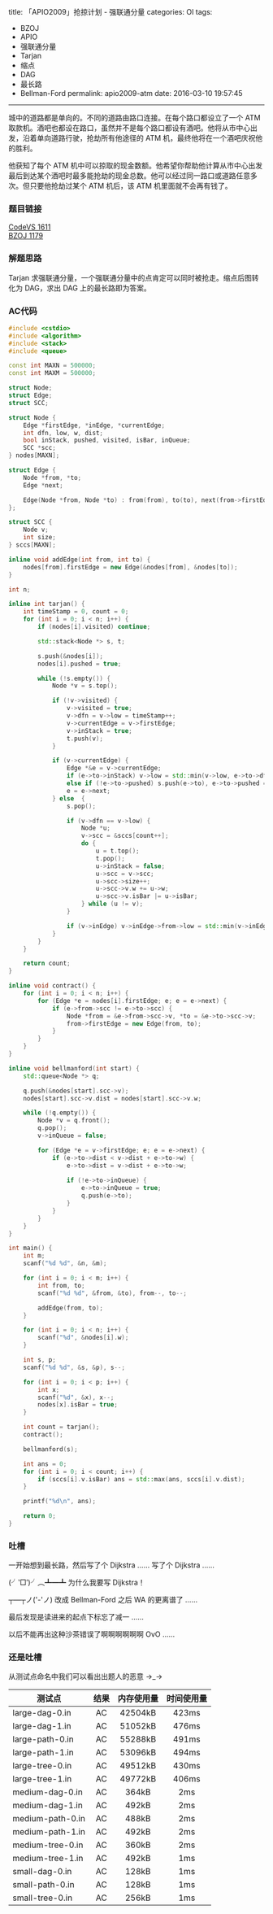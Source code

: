 title: 「APIO2009」抢掠计划 - 强联通分量
categories: OI
tags: 
  - BZOJ
  - APIO
  - 强联通分量
  - Tarjan
  - 缩点
  - DAG
  - 最长路
  - Bellman-Ford
permalink: apio2009-atm
date: 2016-03-10 19:57:45
---

城中的道路都是单向的。不同的道路由路口连接。在每个路口都设立了一个 ATM 取款机。酒吧也都设在路口，虽然并不是每个路口都设有酒吧。他将从市中心出发，沿着单向道路行驶，抢劫所有他途径的 ATM 机，最终他将在一个酒吧庆祝他的胜利。

他获知了每个 ATM 机中可以掠取的现金数额。他希望你帮助他计算从市中心出发最后到达某个酒吧时最多能抢劫的现金总数。他可以经过同一路口或道路任意多次。但只要他抢劫过某个 ATM 机后，该 ATM 机里面就不会再有钱了。

<!-- more -->

### 题目链接
[CodeVS 1611](http://codevs.cn/problem/1611/)  
[BZOJ 1179](http://www.lydsy.com/JudgeOnline/problem.php?id=1179)

### 解题思路
Tarjan 求强联通分量，一个强联通分量中的点肯定可以同时被抢走。缩点后图转化为 DAG，求出 DAG 上的最长路即为答案。

### AC代码
```cpp
#include <cstdio>
#include <algorithm>
#include <stack>
#include <queue>

const int MAXN = 500000;
const int MAXM = 500000;

struct Node;
struct Edge;
struct SCC;

struct Node {
	Edge *firstEdge, *inEdge, *currentEdge;
	int dfn, low, w, dist;
	bool inStack, pushed, visited, isBar, inQueue;
	SCC *scc;
} nodes[MAXN];

struct Edge {
	Node *from, *to;
	Edge *next;

	Edge(Node *from, Node *to) : from(from), to(to), next(from->firstEdge) {}
};

struct SCC {
	Node v;
	int size;
} sccs[MAXN];

inline void addEdge(int from, int to) {
	nodes[from].firstEdge = new Edge(&nodes[from], &nodes[to]);
}

int n;

inline int tarjan() {
	int timeStamp = 0, count = 0;
	for (int i = 0; i < n; i++) {
		if (nodes[i].visited) continue;

		std::stack<Node *> s, t;

		s.push(&nodes[i]);
		nodes[i].pushed = true;

		while (!s.empty()) {
			Node *v = s.top();

			if (!v->visited) {
				v->visited = true;
				v->dfn = v->low = timeStamp++;
				v->currentEdge = v->firstEdge;
				v->inStack = true;
				t.push(v);
			}

			if (v->currentEdge) {
				Edge *&e = v->currentEdge;
				if (e->to->inStack) v->low = std::min(v->low, e->to->dfn);
				else if (!e->to->pushed) s.push(e->to), e->to->pushed = true, e->to->inEdge = e;
				e = e->next;
			} else  {
				s.pop();

				if (v->dfn == v->low) {
					Node *u;
					v->scc = &sccs[count++];
					do {
						u = t.top();
						t.pop();
						u->inStack = false;
						u->scc = v->scc;
						u->scc->size++;
						u->scc->v.w += u->w;
						u->scc->v.isBar |= u->isBar;
					} while (u != v);
				}

				if (v->inEdge) v->inEdge->from->low = std::min(v->inEdge->from->low, v->low);
			}
		}
	}

	return count;
}

inline void contract() {
	for (int i = 0; i < n; i++) {
		for (Edge *e = nodes[i].firstEdge; e; e = e->next) {
			if (e->from->scc != e->to->scc) {
				Node *from = &e->from->scc->v, *to = &e->to->scc->v;
				from->firstEdge = new Edge(from, to);
			}
		}
	}
}

inline void bellmanford(int start) {
	std::queue<Node *> q;

	q.push(&nodes[start].scc->v);
	nodes[start].scc->v.dist = nodes[start].scc->v.w;

	while (!q.empty()) {
		Node *v = q.front();
		q.pop();
		v->inQueue = false;

		for (Edge *e = v->firstEdge; e; e = e->next) {
			if (e->to->dist < v->dist + e->to->w) {
				e->to->dist = v->dist + e->to->w;
				
				if (!e->to->inQueue) {
					e->to->inQueue = true;
					q.push(e->to);
				}
			}
		}
	}
}

int main() {
	int m;
	scanf("%d %d", &n, &m);

	for (int i = 0; i < m; i++) {
		int from, to;
		scanf("%d %d", &from, &to), from--, to--;

		addEdge(from, to);
	}

	for (int i = 0; i < n; i++) {
		scanf("%d", &nodes[i].w);
	}

	int s, p;
	scanf("%d %d", &s, &p), s--;

	for (int i = 0; i < p; i++) {
		int x;
		scanf("%d", &x), x--;
		nodes[x].isBar = true;
	}

	int count = tarjan();
	contract();

	bellmanford(s);

	int ans = 0;
	for (int i = 0; i < count; i++) {
		if (sccs[i].v.isBar) ans = std::max(ans, sccs[i].v.dist);
	}

	printf("%d\n", ans);

	return 0;
}
```

### 吐槽
一开始想到最长路，然后写了个 Dijkstra …… 写了个 Dijkstra ……

(╯‵□′)╯︵┻━┻ 为什么我要写 Dijkstra！

┬—┬ノ('-'ノ) 改成 Bellman-Ford 之后 WA 的更离谱了 ……

最后发现是读进来的起点下标忘了减一 ……

以后不能再出这种沙茶错误了啊啊啊啊啊啊 OvO ……

### 还是吐槽
从测试点命名中我们可以看出出题人的恶意 →_→

|       测试点      | 结果| 内存使用量 | 时间使用量|
| ---------------- |:--:|:--------:|:--------:|
| large-dag-0.in   | AC | 42504kB  | 423ms    |
| large-dag-1.in   | AC | 51052kB  | 476ms    |
| large-path-0.in  | AC | 55288kB  | 491ms    |
| large-path-1.in  | AC | 53096kB  | 494ms    |
| large-tree-0.in  | AC | 49512kB  | 430ms    |
| large-tree-1.in  | AC | 49772kB  | 406ms    |
| medium-dag-0.in  | AC | 364kB    | 2ms      |
| medium-dag-1.in  | AC | 492kB    | 2ms      |
| medium-path-0.in | AC | 488kB    | 2ms      |
| medium-path-1.in | AC | 492kB    | 2ms      |
| medium-tree-0.in | AC | 360kB    | 2ms      |
| medium-tree-1.in | AC | 492kB    | 1ms      |
| small-dag-0.in   | AC | 128kB    | 1ms      |
| small-path-0.in  | AC | 128kB    | 1ms      |
| small-tree-0.in  | AC | 256kB    | 1ms      |
